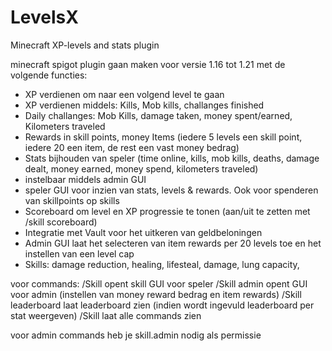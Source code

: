 # LevelsX
Minecraft XP-levels and stats plugin

minecraft spigot plugin gaan maken voor versie 1.16 tot 1.21 met de volgende functies:
- XP verdienen om naar een volgend level te gaan
- XP verdienen middels: Kills, Mob kills, challanges finished
- Daily challanges: Mob Kills, damage taken, money spent/earned, Kilometers traveled
- Rewards in skill points, money Items (iedere 5 levels een skill point, iedere 20 een item, de rest een vast money bedrag)
- Stats bijhouden van speler (time online, kills, mob kills, deaths, damage dealt, money earned, money spend, kilometers traveled)
- instelbaar middels admin GUI
-  speler GUI voor inzien van stats, levels & rewards. Ook voor spenderen van skillpoints op skills
- Scoreboard om level en XP progressie te tonen (aan/uit te zetten met /skill scoreboard)
- Integratie met Vault voor het uitkeren van geldbeloningen
- Admin GUI laat het selecteren van item rewards per 20 levels toe en het instellen van een level cap
- Skills: damage reduction, healing, lifesteal, damage, lung capacity, 

voor commands:
/Skill opent skill GUI voor speler
/Skill admin opent GUI voor admin (instellen van money reward bedrag en item rewards)
/Skill leaderboard <stat> laat leaderboard zien (indien <stat> wordt ingevuld leaderboard per stat weergeven)
/Skill laat alle commands zien

voor admin commands heb je skill.admin nodig als permissie
